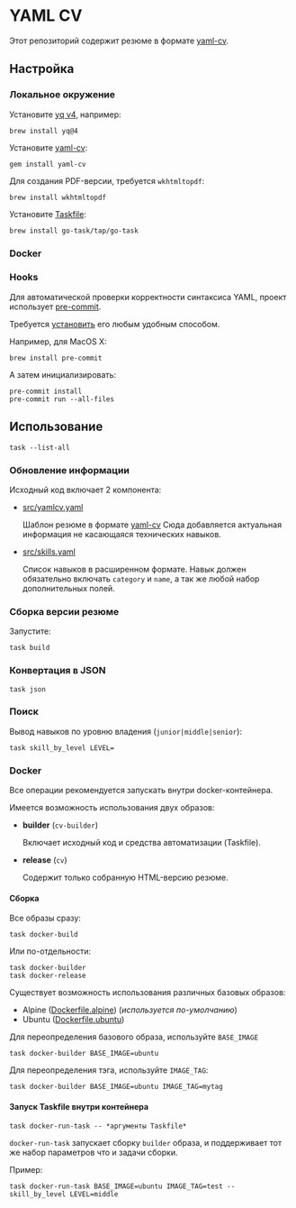 # YAML CV
Этот репозиторий содержит резюме в формате [yaml-cv](https://github.com/haath/yaml-cv).

## Настройка

### Локальное окружение
Установите [yq v4](https://mikefarah.gitbook.io/yq/), например:
```shell
brew install yq@4
```

Установите [yaml-cv](https://github.com/haath/yaml-cv):
```shell
gem install yaml-cv
```

Для создания PDF-версии, требуется `wkhtmltopdf`:
```shell
brew install wkhtmltopdf
```

Установите [Taskfile](https://taskfile.dev):
```shell
brew install go-task/tap/go-task
```

### Docker


### Hooks
Для автоматической проверки корректности синтаксиса YAML, проект использует [pre-commit](https://pre-commit.com).

Требуется [установить](https://pre-commit.com/#installation) его любым удобным способом.

Например, для MacOS X:
```shell
brew install pre-commit
```

А затем инициализировать:
```shell
pre-commit install
pre-commit run --all-files
```

## Использование

```shell
task --list-all
```

### Обновление информации

Исходный код включает 2 компонента:
- [src/yamlcv.yaml](src/yamlcv.yaml)

  Шаблон резюме в формате [yaml-cv](https://github.com/haath/yaml-cv)
  Сюда добавляется актуальная информация не касающаяся технических навыков.
- [src/skills.yaml](src/skills.yaml)

  Список навыков в расширенном формате. Навык должен обязательно включать `category` и `name`, а так же любой набор дополнительных полей.

### Сборка версии резюме

Запустите:
```shell
task build
```

### Конвертация в JSON

```shell
task json
```

### Поиск

Вывод навыков по уровню владения (`junior|middle|senior`):
```shell
task skill_by_level LEVEL=
```

### Docker
Все операции рекомендуется запускать внутри docker-контейнера.

Имеется возможность использования двух образов:
- **builder** (`cv-builder`)

  Включает исходный код и средства автоматизации (Taskfile).

- **release** (`cv`)

  Содержит только собранную HTML-версию резюме.

#### Сборка

Все образы сразу:
```shell
task docker-build
```

Или по-отдельности:
```shell
task docker-builder
task docker-release
```

Существует возможность использования различных базовых образов:
- Alpine ([Dockerfile.alpine](Dockerfile.alpine)) (*используется по-умолчанию*)
- Ubuntu ([Dockerfile.ubuntu](Dockerfile.ubuntu))

Для переопределения базового образа, используйте `BASE_IMAGE`
```shell
task docker-builder BASE_IMAGE=ubuntu
```

Для переопределения тэга, используйте `IMAGE_TAG`:
```shell
task docker-builder BASE_IMAGE=ubuntu IMAGE_TAG=mytag
```

#### Запуск Taskfile внутри контейнера

```shell
task docker-run-task -- *аргументы Taskfile*
```

`docker-run-task` запускает сборку `builder` образа, и поддерживает тот же набор параметров что и задачи сборки.

Пример:
```shell
task docker-run-task BASE_IMAGE=ubuntu IMAGE_TAG=test -- skill_by_level LEVEL=middle
```